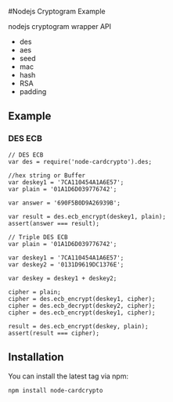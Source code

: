 #Nodejs Cryptogram Example

nodejs cryptogram wrapper API

- des
- aes
- seed
- mac
- hash
- RSA
- padding


## Example

### DES ECB 

```
// DES ECB
var des = require('node-cardcrypto').des;

//hex string or Buffer
var deskey1 = '7CA110454A1A6E57';
var plain = '01A1D6D039776742';

var answer = '690F5B0D9A26939B';

var result = des.ecb_encrypt(deskey1, plain);
assert(answer === result);
```

```
// Triple DES ECB
var plain = '01A1D6D039776742';

var deskey1 = '7CA110454A1A6E57';
var deskey2 = '0131D9619DC1376E';

var deskey = deskey1 + deskey2;

cipher = plain;
cipher = des.ecb_encrypt(deskey1, cipher);
cipher = des.ecb_decrypt(deskey2, cipher);
cipher = des.ecb_encrypt(deskey1, cipher);

result = des.ecb_encrypt(deskey, plain);
assert(result === cipher);
```


## Installation
You can install the latest tag via npm:

	npm install node-cardcrypto